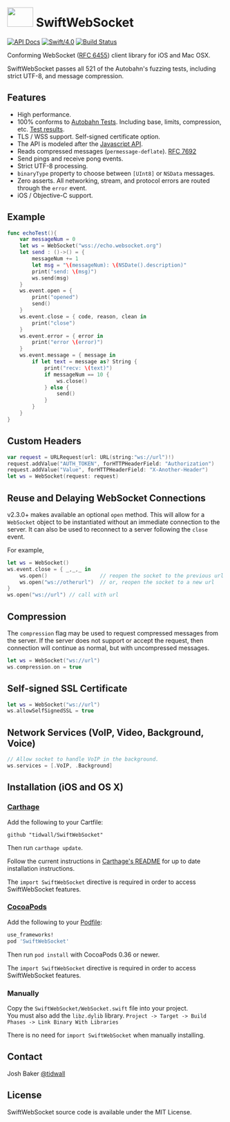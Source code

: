 # <img src="/tools/res/logo.png" height="45" width="60">&nbsp;SwiftWebSocket

[![API Docs](https://img.shields.io/badge/api-docs-blue.svg?style=flat-square)](http://tidwall.com/SwiftWebSocket/docs/)
[![Swift/4.0](https://img.shields.io/badge/swift-4.0-brightgreen.svg?style=flat-square)](https://developer.apple.com/swift/)
[![Build Status](https://img.shields.io/badge/build-passing-brightgreen.svg?style=flat-square)](http://tidwall.com/SwiftWebSocket/results/)

Conforming WebSocket ([RFC 6455](https://tools.ietf.org/html/rfc6455)) client library for iOS and Mac OSX.

SwiftWebSocket passes all 521 of the Autobahn's fuzzing tests, including strict UTF-8, and message compression.

## Features

- High performance.
- 100% conforms to [Autobahn Tests](http://autobahn.ws/testsuite/#test-suite-coverage). Including base, limits, compression, etc. [Test results](https://tidwall.github.io/SwiftWebSocket/results/).
- TLS / WSS support. Self-signed certificate option.
- The API is modeled after the [Javascript API](https://developer.mozilla.org/en-US/docs/Web/API/WebSocket).
- Reads compressed messages (`permessage-deflate`). [RFC 7692](https://tools.ietf.org/html/rfc7692)
- Send pings and receive pong events.
- Strict UTF-8 processing. 
- `binaryType` property to choose between `[UInt8]` or `NSData` messages.
- Zero asserts. All networking, stream, and protocol errors are routed through the `error` event.
- iOS / Objective-C support.

## Example

```swift
func echoTest(){
    var messageNum = 0
    let ws = WebSocket("wss://echo.websocket.org")
    let send : ()->() = {
        messageNum += 1
        let msg = "\(messageNum): \(NSDate().description)"
        print("send: \(msg)")
        ws.send(msg)
    }
    ws.event.open = {
        print("opened")
        send()
    }
    ws.event.close = { code, reason, clean in
        print("close")
    }
    ws.event.error = { error in
        print("error \(error)")
    }
    ws.event.message = { message in
        if let text = message as? String {
            print("recv: \(text)")
            if messageNum == 10 {
                ws.close()
            } else {
                send()
            }
        }
    }
}
```

## Custom Headers
```swift
var request = URLRequest(url: URL(string:"ws://url")!)
request.addValue("AUTH_TOKEN", forHTTPHeaderField: "Authorization")
request.addValue("Value", forHTTPHeaderField: "X-Another-Header")
let ws = WebSocket(request: request)
```

## Reuse and Delaying WebSocket Connections
v2.3.0+ makes available an optional `open` method. This will allow for a `WebSocket` object to be instantiated without an immediate connection to the server. It can also be used to reconnect to a server following the `close` event.

For example,

```swift
let ws = WebSocket()
ws.event.close = { _,_,_ in
    ws.open()                 // reopen the socket to the previous url
    ws.open("ws://otherurl")  // or, reopen the socket to a new url
}
ws.open("ws://url") // call with url
```

## Compression

The `compression` flag may be used to request compressed messages from the server. If the server does not support or accept the request, then connection will continue as normal, but with uncompressed messages.

```swift
let ws = WebSocket("ws://url")
ws.compression.on = true
```

## Self-signed SSL Certificate

```swift
let ws = WebSocket("ws://url")
ws.allowSelfSignedSSL = true
```

## Network Services (VoIP, Video, Background, Voice)

```swift
// Allow socket to handle VoIP in the background.
ws.services = [.VoIP, .Background] 
```
## Installation (iOS and OS X)

### [Carthage]

[Carthage]: https://github.com/Carthage/Carthage

Add the following to your Cartfile:

```
github "tidwall/SwiftWebSocket"
```

Then run `carthage update`.

Follow the current instructions in [Carthage's README][carthage-installation]
for up to date installation instructions.

[carthage-installation]: https://github.com/Carthage/Carthage#adding-frameworks-to-an-application

The `import SwiftWebSocket` directive is required in order to access SwiftWebSocket features.

### [CocoaPods]

[CocoaPods]: http://cocoapods.org

Add the following to your [Podfile](http://guides.cocoapods.org/using/the-podfile.html):

```ruby
use_frameworks!
pod 'SwiftWebSocket'
```

Then run `pod install` with CocoaPods 0.36 or newer.

The `import SwiftWebSocket` directive is required in order to access SwiftWebSocket features.

### Manually

Copy the `SwiftWebSocket/WebSocket.swift` file into your project.  
You must also add the `libz.dylib` library. `Project -> Target -> Build Phases -> Link Binary With Libraries`

There is no need for `import SwiftWebSocket` when manually installing.



## Contact
Josh Baker [@tidwall](http://twitter.com/tidwall)

## License

SwiftWebSocket source code is available under the MIT License.

